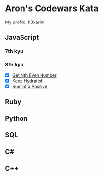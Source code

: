 # Aron's Codewars Kata

My profile: [h3xar0n](https://www.codewars.com/users/h3xar0n)

## JavaScript

### 7th kyu

### 8th kyu

-[x] [Get Nth Even Number](https://www.codewars.com/kata/5933a1f8552bc2750a0000ed)
-[x] [Keep Hydrated!](https://www.codewars.com/kata/582cb0224e56e068d800003c)
-[x] [Sum of a Positive](https://www.codewars.com/kata/5715eaedb436cf5606000381)

## Ruby

## Python

## SQL

## C#

## C++
